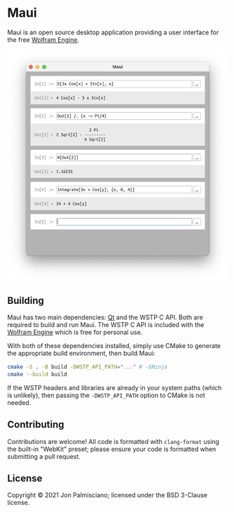 # Maui

Maui is an open source desktop application providing a user interface for the
free [Wolfram Engine](https://www.wolfram.com/engine/).

<div align="center">
  <img src="docs/ui.png" width="512">
  <br/>
</div>

## Building

Maui has two main dependencies: [Qt](https://www.qt.io/product/qt6) and the WSTP
C API. Both are required to build and run Maui. The WSTP C API is included with
the [Wolfram Engine](https://www.wolfram.com/engine/) which is free for
personal use.

With both of these dependencies installed, simply use CMake to generate the
appropriate build environment, then build Maui:

```sh
cmake -S . -B build -DWSTP_API_PATH="..." # -GNinja
cmake --build build
```

If the WSTP headers and libraries are already in your system paths (which is
unlikely), then passing the `-DWSTP_API_PATH` option to CMake is not needed.

## Contributing

Contributions are welcome! All code is formatted with `clang-format` using the
built-in "WebKit" preset; please ensure your code is formatted when submitting
a pull request.

## License

Copyright &copy; 2021 Jon Palmisciano; licensed under the BSD 3-Clause license.
